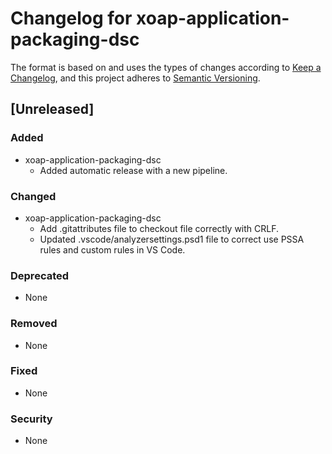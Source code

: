 # Changelog for xoap-application-packaging-dsc

The format is based on and uses the types of changes according to [Keep a Changelog](https://keepachangelog.com/en/1.0.0/),
and this project adheres to [Semantic Versioning](https://semver.org/spec/v2.0.0.html).

## [Unreleased]

### Added

- xoap-application-packaging-dsc
  - Added automatic release with a new pipeline.

### Changed

- xoap-application-packaging-dsc
  - Add .gitattributes file to checkout file correctly with CRLF.
  - Updated .vscode/analyzersettings.psd1 file to correct use PSSA rules
    and custom rules in VS Code.

### Deprecated

- None

### Removed

- None

### Fixed

- None

### Security

- None
